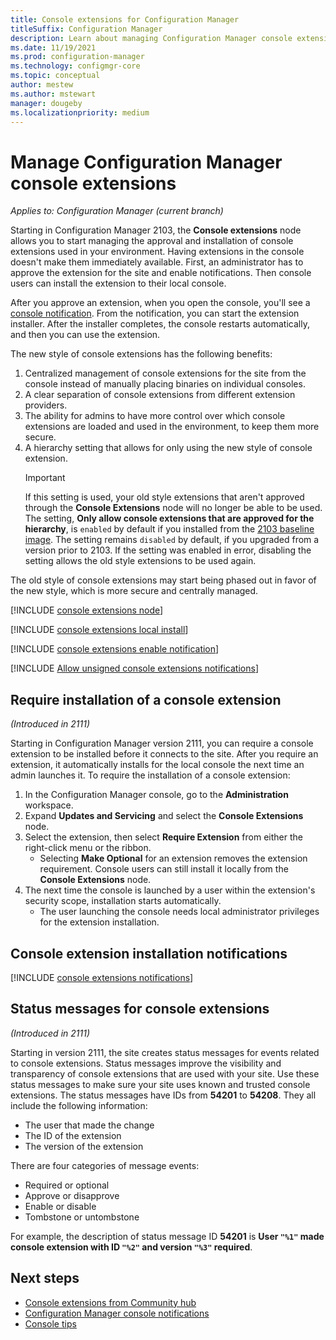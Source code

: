 ```yaml
---
title: Console extensions for Configuration Manager
titleSuffix: Configuration Manager
description: Learn about managing Configuration Manager console extensions
ms.date: 11/19/2021
ms.prod: configuration-manager
ms.technology: configmgr-core
ms.topic: conceptual
author: mestew
ms.author: mstewart
manager: dougeby
ms.localizationpriority: medium
---
```


# Manage Configuration Manager console extensions

*Applies to: Configuration Manager (current branch)*

Starting in Configuration Manager 2103, the **Console extensions** node allows you to start managing the approval and installation of console extensions used in your environment. Having extensions in the console doesn't make them immediately available. First, an administrator has to approve the extension for the site and enable notifications. Then console users can install the extension to their local console.

After you approve an extension, when you open the console, you'll see a [console notification](#bkmk_notification). From the notification, you can start the extension installer. After the installer completes, the console restarts automatically, and then you can use the extension.

The new style of console extensions has the following benefits:

1. Centralized management of console extensions for the site from the console instead of manually placing binaries on individual consoles.
1. A clear separation of console extensions from different extension providers.
1. The ability for admins to have more control over which console extensions are loaded and used in the environment, to keep them more secure.
1. A hierarchy setting that allows for only using the new style of console extension.
   > [!Important]
   > If this setting is used, your old style extensions that aren't approved through the **Console Extensions** node will no longer be able to be used. The setting, **Only allow console extensions that are approved for the hierarchy**, is `enabled` by default if you installed from the [2103 baseline image](updates.md#bkmk_Baselines). The setting remains `disabled` by default, if you upgraded from a version prior to 2103. If the setting was enabled in error, disabling the setting allows the old style extensions to be used again.

The old style of console extensions may start being phased out in favor of the new style, which is more secure and centrally managed.

[!INCLUDE [console extensions node](includes/console-extensions-node.md)]


[!INCLUDE [console extensions local install](includes/console-extensions-local-install.md)]


[!INCLUDE [console extensions enable notification](includes/console-extensions-enable-notification.md)]

[!INCLUDE [Allow unsigned console extensions notifications](includes/console-extensions-allow-unsigned.md)]


## Require installation of a console extension
<!--10486584-->
*(Introduced in 2111)*

Starting in Configuration Manager version 2111, you can require a console extension to be installed before it connects to the site. After you require an extension, it automatically installs for the local console the next time an admin launches it. To require the installation of a console extension:

1. In the Configuration Manager console, go to the **Administration** workspace.
1. Expand **Updates and Servicing** and select the **Console Extensions** node.
1. Select the extension, then select **Require Extension** from either the right-click menu or the ribbon.
   - Selecting **Make Optional** for an extension removes the extension requirement. Console users can still install it locally from the **Console Extensions** node.  
1. The next time the console is launched by a user within the extension's security scope, installation starts automatically.
   - The user launching the console needs local administrator privileges for the extension installation.

## <a name="bkmk_notification"></a> Console extension installation notifications
<!--3555909-->
[!INCLUDE [console extensions notifications](includes/console-extensions-notifications.md)]




## Status messages for console extensions
<!--11048976-->
*(Introduced in 2111)*

Starting in version 2111, the site creates status messages for events related to console extensions. Status messages improve the visibility and transparency of console extensions that are used with your site. Use these status messages to make sure your site uses known and trusted console extensions. The status messages have IDs from **54201** to **54208**. They all include the following information:

- The user that made the change
- The ID of the extension
- The version of the extension

There are four categories of message events:

- Required or optional
- Approve or disapprove
- Enable or disable
- Tombstone or untombstone

For example, the description of status message ID **54201** is **User `"%1"` made console extension with ID `"%2"` and version `"%3"` required**.

## Next steps

- [Console extensions from Community hub](community-hub-extensions.md)
- [Configuration Manager console notifications](admin-console-notifications.md)
- [Console tips](admin-console-tips.md)
